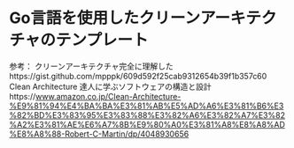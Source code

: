 # Go言語を使用したクリーンアーキテクチャのテンプレート
参考：
クリーンアーキテクチャ完全に理解したhttps://gist.github.com/mpppk/609d592f25cab9312654b39f1b357c60
Clean Architecture 達人に学ぶソフトウェアの構造と設計https://www.amazon.co.jp/Clean-Architecture-%E9%81%94%E4%BA%BA%E3%81%AB%E5%AD%A6%E3%81%B6%E3%82%BD%E3%83%95%E3%83%88%E3%82%A6%E3%82%A7%E3%82%A2%E3%81%AE%E6%A7%8B%E9%80%A0%E3%81%A8%E8%A8%AD%E8%A8%88-Robert-C-Martin/dp/4048930656
